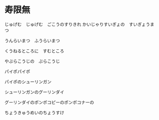 # 寿限無

じゅげむ　じゅげむ　ごこうのすりきれ
かいじゃりすいぎょの　すいぎょうまつ

うんらいまつ　ふうらいまつ

くうねるところに　すむところ

やぶらこうじの　ぶらこうじ

パイポパイポ

パイポのシューリンガン

シューリンガンのグーリンダイ

グーリンダイのポンポコピーのポンポコナーの

ちょうきゅうめいのちょうすけ